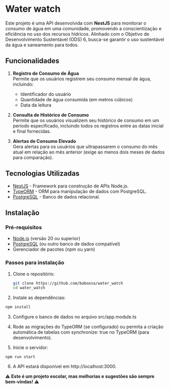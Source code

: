 # Water watch

Este projeto é uma API desenvolvida com **NestJS** para monitorar o consumo de água em uma comunidade, promovendo a conscientização e eficiência no uso dos recursos hídricos. Alinhado com o Objetivo de Desenvolvimento Sustentável (ODS) 6, busca-se garantir o uso sustentável da água e saneamento para todos.

## Funcionalidades

1. **Registro de Consumo de Água**  
   Permite que os usuários registrem seu consumo mensal de água, incluindo:
   - Identificador do usuário
   - Quantidade de água consumida (em metros cúbicos)
   - Data da leitura

2. **Consulta de Histórico de Consumo**  
   Permite que os usuários visualizem seu histórico de consumo em um período especificado, incluindo todos os registros entre as datas inicial e final fornecidas.

3. **Alertas de Consumo Elevado**  
   Gera alertas para os usuários que ultrapassarem o consumo do mês atual em relação ao mês anterior (exige ao menos dois meses de dados para comparação).

## Tecnologias Utilizadas

- [NestJS](https://nestjs.com/) - Framework para construção de APIs Node.js.
- [TypeORM](https://typeorm.io/) - ORM para manipulação de dados com PostgreSQL.
- [PostgreSQL](https://www.postgresql.org/) - Banco de dados relacional.

## Instalação

### Pré-requisitos

- [Node.js](https://nodejs.org/) (versão 20 ou superior)
- [PostgreSQL](https://www.postgresql.org/) (ou outro banco de dados compatível)
- Gerenciador de pacotes (npm ou yarn)

### Passos para instalação

1. Clone o repositório:

   ```bash
   git clone https://github.com/baboosa/water_watch
   cd water_watch
   ```

2. Instale as dependências:
  ```bash
  npm install
  ```

3. Configure o banco de dados no arquivo src/app.module.ts

4. Rode as migrações do TypeORM (se configurado) ou permita a criação automática de tabelas com synchronize: true no TypeORM (para desenvolvimento).

5. Inicie o servidor:
  ```
  npm run start
  ```

6. A API estará disponível em http://localhost:3000.

⚠️ **Este é um projeto escolar, mas melhorias e sugestões são sempre bem-vindas!** ⚠️

